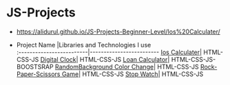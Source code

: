 # JS-Projects

- https://alidurul.github.io/JS-Projects-Beginner-Level/Ios%20Calculater/

-   Project Name       |Libraries and Technologies I use     
:-------------------------|-------------------------
[Ios Calculater](https://alidurul.github.io/JS-Projects-Beginner-Level/Ios%20Calculater/)| HTML-CSS-JS
[Digital Clock](https://alidurul.github.io/JS-Projects-Beginner-Level/Digital%20Clock/)| HTML-CSS-JS
[Loan Calculator](https://alidurul.github.io/JS-Projects-Beginner-Level/Loan%20Calculator/)| HTML-CSS-JS-BOOSTSRAP
[RandomBackground Color Change](https://alidurul.github.io/JS-Projects-Beginner-Level/RandomBackground%20Color%20Change/)| HTML-CSS-JS
[Rock-Paper-Scissors Game](https://alidurul.github.io/JS-Projects-Beginner-Level/Rock-Paper-Scissors%20Game/)| HTML-CSS-JS
[Stop Watch](https://alidurul.github.io/JS-Projects-Beginner-Level/Stop%20Watch/)| HTML-CSS-JS

